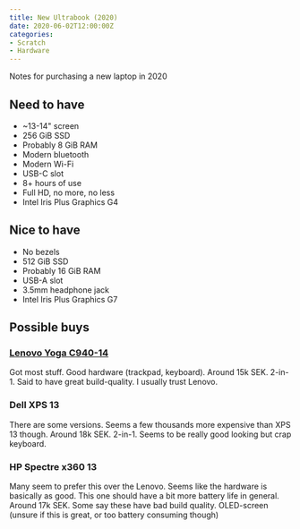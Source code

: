 ```yaml
---
title: New Ultrabook (2020)
date: 2020-06-02T12:00:00Z
categories:
- Scratch
- Hardware
---
```

Notes for purchasing a new laptop in 2020

## Need to have
* ~13-14" screen  
* 256 GiB SSD  
* Probably 8 GiB RAM
* Modern bluetooth  
* Modern Wi-Fi
* USB-C slot
* 8+ hours of use  
* Full HD, no more, no less
* Intel Iris Plus Graphics G4


## Nice to have
* No bezels  
* 512 GiB SSD  
* Probably 16 GiB RAM
* USB-A slot
* 3.5mm headphone jack  
* Intel Iris Plus Graphics G7

## Possible buys

### [Lenovo Yoga C940-14](https://www.prisjakt.nu/jamfor/produkter/5260166,5218665)
Got most stuff. Good hardware (trackpad, keyboard). Around 15k SEK. 2-in-1. Said to have great build-quality. I usually trust Lenovo.

### Dell XPS 13
There are some versions. Seems a few thousands more expensive than XPS 13 though. Around 18k SEK. 2-in-1. Seems to be really good looking but crap keyboard.

### HP Spectre x360 13
Many seem to prefer this over the Lenovo. Seems like the hardware is basically as good. This one should have a bit more battery life in general. Around 17k SEK. Some say these have bad build quality. OLED-screen (unsure if this is great, or too battery consuming though)
